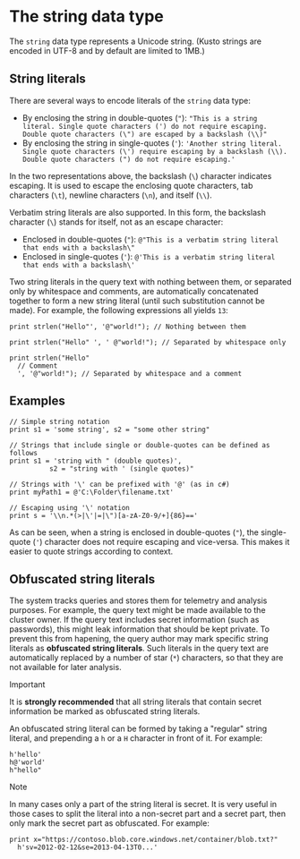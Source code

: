 
# The string data type

The `string` data type represents a Unicode string. (Kusto strings are encoded in UTF-8 and by default are limited to 1MB.)

## String literals

There are several ways to encode literals of the `string` data type:

* By enclosing the string in double-quotes (`"`): `"This is a string literal. Single quote characters (') do not require escaping. Double quote characters (\") are escaped by a backslash (\\)"`
* By enclosing the string in single-quotes (`'`): `'Another string literal. Single quote characters (\') require escaping by a backslash (\\). Double quote characters (") do not require escaping.'`

In the two representations above, the backslash (`\`) character indicates escaping.
It is used to escape the enclosing quote characters, tab characters (`\t`),
newline characters (`\n`), and itself (`\\`).

Verbatim string literals are also supported. In this form, the backslash character (`\`) stands for itself,
not as an escape character:

* Enclosed in double-quotes (`"`): `@"This is a verbatim string literal that ends with a backslash\"`
* Enclosed in single-quotes (`'`): `@'This is a verbatim string literal that ends with a backslash\'`

Two string literals in the query text with nothing between them, or separated
only by whitespace and comments, are automatically concatenated together to
form a new string literal (until such substitution cannot be made).
For example, the following expressions all yields `13`:

<!-- csl -->
```
print strlen("Hello"', '@"world!"); // Nothing between them

print strlen("Hello" ', ' @"world!"); // Separated by whitespace only

print strlen("Hello"
  // Comment
  ', '@"world!"); // Separated by whitespace and a comment
```

## Examples

<!-- csl -->
```
// Simple string notation
print s1 = 'some string', s2 = "some other string"

// Strings that include single or double-quotes can be defined as follows
print s1 = 'string with " (double quotes)',
          s2 = "string with ' (single quotes)"

// Strings with '\' can be prefixed with '@' (as in c#)
print myPath1 = @'C:\Folder\filename.txt'

// Escaping using '\' notation
print s = '\\n.*(>|\'|=|\")[a-zA-Z0-9/+]{86}=='
```

As can be seen, when a string is enclosed in double-quotes (`"`), the single-quote (`'`)
character does not require escaping and vice-versa. This makes it easier to quote strings
according to context.

## Obfuscated string literals

The system tracks queries and stores them for telemetry and analysis purposes.
For example, the query text might be made available to the cluster owner. If the
query text includes secret information (such as passwords), this might leak
information that should be kept private. To prevent this from hapening, the
query author may mark specific string literals as **obfuscated string literals**.
Such literals in the query text are automatically replaced by a number of
star (`*`) characters, so that they are not available for later analysis.

> [!IMPORTANT]
> It is **strongly recommended** that all string literals that
> contain secret information be marked as obfuscated string literals.

An obfuscated string literal can be formed by taking a "regular" string literal,
and prepending a `h` or a `H` character in front of it. For example:

<!-- csl -->
```
h'hello'
h@'world'
h"hello"
```

> [!NOTE]
> In many cases only a part of the string literal is secret. It is very
> useful in those cases to split the literal into a non-secret part and a secret
> part, then only mark the secret part as obfuscated. For example:

<!-- csl -->
```
print x="https://contoso.blob.core.windows.net/container/blob.txt?"
  h'sv=2012-02-12&se=2013-04-13T0...'
```
